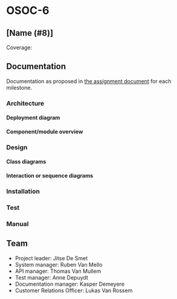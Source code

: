 # OSOC-6

## [Name (#8)]
Coverage: 

## Documentation

Documentation as proposed in [the assignment document](https://github.com/SELab-2/OSOC-opgave/blob/main/opgave.md#algemeen) for each milestone.

### Architecture

#### Deployment diagram

#### Component/module overview

### Design

#### Class diagrams

#### Interaction or sequence diagrams

### Installation

### Test

### Manual

## Team

* Project leader: Jitse De Smet
* System manager: Ruben Van Mello
* API manager: Thomas Van Mullem
* Test manager: Anne Depuydt
* Documentation manager: Kasper Demeyere
* Customer Relations Officer: Lukas Van Rossem
